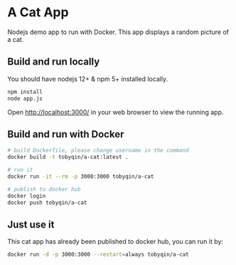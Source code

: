 # A Cat App

Nodejs demo app to run with Docker. This app displays a random picture of a cat.

## Build and run locally

You should have nodejs 12+ & npm 5+ installed locally.

```bash
npm install
node app.js
```

Open [http://localhost:3000/](http://localhost:3000/) in your web browser to
view the running app.

## Build and run with Docker

```bash
# build Dockerfile, please change username in the command
docker build -t tobyqin/a-cat:latest .

# run it
docker run -it --rm -p 3000:3000 tobyqin/a-cat

# publish to docker hub
docker login
docker push tobyqin/a-cat
```

## Just use it

This cat app has already been published to docker hub, you can run it by:

```bash
docker run -d -p 3000:3000 --restart=always tobyqin/a-cat
```
